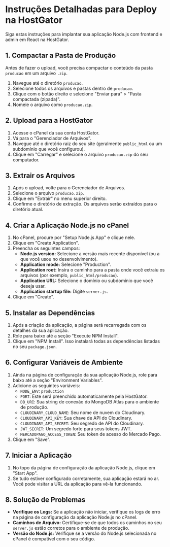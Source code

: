 # Instruções Detalhadas para Deploy na HostGator

Siga estas instruções para implantar sua aplicação Node.js com frontend e admin em React na HostGator.

## 1. Compactar a Pasta de Produção

Antes de fazer o upload, você precisa compactar o conteúdo da pasta `producao` em um arquivo `.zip`.

1.  Navegue até o diretório `producao`.
2.  Selecione todos os arquivos e pastas dentro de `producao`.
3.  Clique com o botão direito e selecione "Enviar para" > "Pasta compactada (zipada)".
4.  Nomeie o arquivo como `producao.zip`.

## 2. Upload para a HostGator

1.  Acesse o cPanel da sua conta HostGator.
2.  Vá para o "Gerenciador de Arquivos".
3.  Navegue até o diretório raiz do seu site (geralmente `public_html` ou um subdomínio que você configurou).
4.  Clique em "Carregar" e selecione o arquivo `producao.zip` do seu computador.

## 3. Extrair os Arquivos

1.  Após o upload, volte para o Gerenciador de Arquivos.
2.  Selecione o arquivo `producao.zip`.
3.  Clique em "Extrair" no menu superior direito.
4.  Confirme o diretório de extração. Os arquivos serão extraídos para o diretório atual.

## 4. Criar a Aplicação Node.js no cPanel

1.  No cPanel, procure por "Setup Node.js App" e clique nele.
2.  Clique em "Create Application".
3.  Preencha os seguintes campos:
    *   **Node.js version:** Selecione a versão mais recente disponível (ou a que você usou no desenvolvimento).
    *   **Application mode:** Selecione "Production".
    *   **Application root:** Insira o caminho para a pasta onde você extraiu os arquivos (por exemplo, `public_html/producao`).
    *   **Application URL:** Selecione o domínio ou subdomínio que você deseja usar.
    *   **Application startup file:** Digite `server.js`.
4.  Clique em "Create".

## 5. Instalar as Dependências

1.  Após a criação da aplicação, a página será recarregada com os detalhes da sua aplicação.
2.  Role para baixo até a seção "Execute NPM Install".
3.  Clique em "NPM Install". Isso instalará todas as dependências listadas no seu `package.json`.

## 6. Configurar Variáveis de Ambiente

1.  Ainda na página de configuração da sua aplicação Node.js, role para baixo até a seção "Environment Variables".
2.  Adicione as seguintes variáveis:
    *   `NODE_ENV`: `production`
    *   `PORT`: Este será preenchido automaticamente pela HostGator.
    *   `DB_URI`: Sua string de conexão do MongoDB Atlas para o ambiente de produção.
    *   `CLOUDINARY_CLOUD_NAME`: Seu nome de nuvem do Cloudinary.
    *   `CLOUDINARY_API_KEY`: Sua chave de API do Cloudinary.
    *   `CLOUDINARY_API_SECRET`: Seu segredo de API do Cloudinary.
    *   `JWT_SECRET`: Um segredo forte para seus tokens JWT.
    *   `MERCADOPAGO_ACCESS_TOKEN`: Seu token de acesso do Mercado Pago.
3.  Clique em "Save".

## 7. Iniciar a Aplicação

1.  No topo da página de configuração da aplicação Node.js, clique em "Start App".
2.  Se tudo estiver configurado corretamente, sua aplicação estará no ar. Você pode visitar a URL da aplicação para vê-la funcionando.

## 8. Solução de Problemas

*   **Verifique os Logs:** Se a aplicação não iniciar, verifique os logs de erro na página de configuração da aplicação Node.js no cPanel.
*   **Caminhos de Arquivo:** Certifique-se de que todos os caminhos no seu `server.js` estão corretos para o ambiente de produção.
*   **Versão do Node.js:** Verifique se a versão do Node.js selecionada no cPanel é compatível com o seu código.
